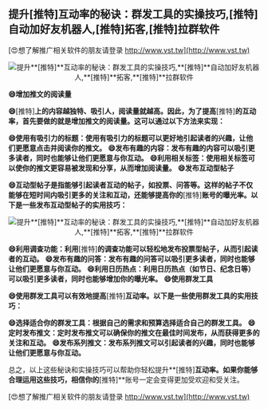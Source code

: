 ## **提升**[推特]**互动率的秘诀：群发工具的实操技巧,**[推特]**自动加好友机器人,**[推特]**拓客,**[推特]**拉群软件**

[😍想了解推广相关软件的朋友请登录 http://www.vst.tw](http://www.vst.tw)

 <center><img src="https://vst.tw/MP4/tuiguang/png/6.png" alt="提升**[推特]**互动率的秘诀：群发工具的实操技巧,**[推特]**自动加好友机器人,**[推特]**拓客,**[推特]**拉群软件"></center>

**😄增加推文的阅读量**

**😄**[推特]**上的内容越独特、吸引人，阅读量就越高。因此，为了提高**[推特]**的互动率，首先要做的就是增加推文的阅读量。这可以通过以下方法来实现：**

**😄使用有吸引力的标题：使用有吸引力的标题可以更好地引起读者的兴趣，让他们更愿意点击并阅读你的推文。**
**😄发布有趣的内容：发布有趣的内容可以吸引更多读者，同时也能够让他们更愿意与你互动。**
**😄利用相关标签：使用相关标签可以使你的推文更容易被发现和分享，从而增加阅读量。**
**😄发布互动型帖子**

**😄互动型帖子是指能够引起读者互动的帖子，如投票、问答等。这样的帖子不仅能够在短时间内吸引更多的关注和互动，还能够提高你的**[推特]**账号的曝光率。以下是一些发布互动型帖子的实用技巧：**

 <center><img src="https://vst.tw/MP4/tuiguang/png/1.png" alt="提升**[推特]**互动率的秘诀：群发工具的实操技巧,**[推特]**自动加好友机器人,**[推特]**拓客,**[推特]**拉群软件"></center>

**😄利用调查功能：利用**[推特]**的调查功能可以轻松地发布投票型帖子，从而引起读者的互动。**
**😄发布有趣的问答：发布有趣的问答可以吸引更多读者，同时也能够让他们更愿意与你互动。**
**😄利用日历热点：利用日历热点（如节日、纪念日等）可以吸引更多读者，同时也能够增加你的曝光率。**
**😄使用群发工具**

**😄使用群发工具可以有效地提高**[推特]**互动率。以下是一些使用群发工具的实用技巧：**

**😄选择适合你的群发工具：根据自己的需求和预算选择适合自己的群发工具。**
**😄定时发布推文：定时发布推文可以确保你的推文在最佳时间发布，从而获得更多的关注和互动。**
**😄发布系列推文：发布系列推文可以引起读者的兴趣，同时也能够让他们更愿意与你互动。**

总之，以上这些秘诀和实操技巧可以帮助你轻松提升**[推特]**互动率。如果你能够合理运用这些技巧，相信你的**[推特]**账号一定会变得更加受欢迎和受关注。

[😍想了解推广相关软件的朋友请登录 http://www.vst.tw](http://www.vst.tw)



